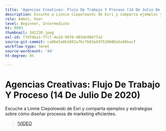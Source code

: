 ```yaml
---
title: 'Agencias Creativas: Flujo De Trabajo Y Proceso (14 De Julio De 2020)'
description: Escuche a Linnie Ciepolowski de Esri y comparta ejemplos y estrategias sobre cómo diseñar procesos de marketing eficientes.
role: Admin, User
level: Beginner, Intermediate
kt: 9993
thumbnail: 341220.jpeg
exl-id: f7d7dba1-ffcf-4e2d-9970-d03de99b7fa3
source-git-commit: ca06e5a8b1602a7bcfb83a43f529680a5a96bacf
workflow-type: tm+mt
source-wordcount: '44'
ht-degree: 0%

---
```


# Agencias Creativas: Flujo De Trabajo Y Proceso (14 De Julio De 2020)

Escuche a Linnie Ciepolowski de Esri y comparta ejemplos y estrategias sobre cómo diseñar procesos de marketing eficientes.

>[!VIDEO](https://video.tv.adobe.com/v/341220/?quality=12&learn=on)
